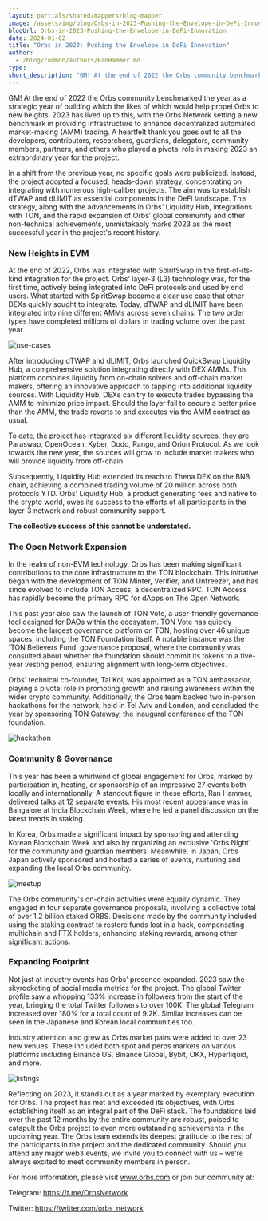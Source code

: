 ```yaml
---
layout: partials/shared/mappers/blog-mapper
image: /assets/img/blog/Orbs-in-2023-Pushing-the-Envelope-in-DeFi-Innovation/bg.jpg
blogUrl: Orbs-in-2023-Pushing-the-Envelope-in-DeFi-Innovation
date: 2024-01-02
title: "Orbs in 2023: Pushing the Envelope in DeFi Innovation"
author:
  - /blog/common/authors/RanHammer.md
type:
short_description: "GM! At the end of 2022 the Orbs community benchmarked the year as a strategic year of building which the likes of which would help propel Orbs to new heights. 2023 has lived up to this, with the Orbs Network setting a new benchmark in providing infrastructure to enhance decentralized automated market-making (AMM) trading."
---
```


GM! At the end of 2022 the Orbs community benchmarked the year as a strategic year of building which the likes of which would help propel Orbs to new heights. 2023 has lived up to this, with the Orbs Network setting a new benchmark in providing infrastructure to enhance decentralized automated market-making (AMM) trading. A heartfelt thank you goes out to all the developers, contributors, researchers, guardians, delegators, community members, partners, and others who played a pivotal role in making 2023 an extraordinary year for the project.

In a shift from the previous year, no specific goals were publicized. Instead, the project adopted a focused, heads-down strategy, concentrating on integrating with numerous high-caliber projects. The aim was to establish dTWAP and dLIMIT as essential components in the DeFi landscape. This strategy, along with the advancements in Orbs' Liquidity Hub, integrations with TON, and the rapid expansion of Orbs’ global community and other non-technical achievements, unmistakably marks 2023 as the most successful year in the project's recent history.

### New Heights in EVM

At the end of 2022, Orbs was integrated with SpiritSwap in the first-of-its-kind integration for the project. Orbs’ layer-3 (L3) technology was, for the first time, actively being integrated into DeFi protocols and used by end users. What started with SpiritSwap became a clear use case that other DEXs quickly sought to integrate. Today, dTWAP and dLIMIT have been integrated into nine different AMMs across seven chains. The two order types have completed millions of dollars in trading volume over the past year. 

![use-cases](/assets/img/blog/Orbs-in-2023-Pushing-the-Envelope-in-DeFi-Innovation/image1.jpg)


After introducing dTWAP and dLIMIT, Orbs launched QuickSwap Liquidity Hub, a comprehensive solution integrating directly with DEX AMMs. This platform combines liquidity from on-chain solvers and off-chain market makers, offering an innovative approach to tapping into additional liquidity sources. With Liquidity Hub, DEXs can try to execute trades bypassing the AMM to minimize price impact. Should the layer fail to secure a better price than the AMM, the trade reverts to and executes via the AMM contract as usual. 

To date, the project has integrated six different liquidity sources, they are Paraswap, OpenOcean, Kyber, Dodo, Rango, and Orion Protocol. As we look towards the new year, the sources will grow to include market makers who will provide liquidity from off-chain. 

Subsequently, Liquidity Hub extended its reach to Thena DEX on the BNB chain, achieving a combined trading volume of 20 million across both protocols YTD. Orbs' Liquidity Hub, a product generating fees and native to the crypto world, owes its success to the efforts of all participants in the layer-3 network and robust community support. 

**The collective success of this cannot be understated.**


### The Open Network Expansion 

In the realm of non-EVM technology, Orbs has been making significant contributions to the core infrastructure to the TON blockchain. This initiative began with the development of TON Minter, Verifier, and Unfreezer, and has since evolved to include TON Access, a decentralized RPC. TON Access has rapidly become the primary RPC for dApps on The Open Network. 

This past year also saw the launch of TON Vote, a user-friendly governance tool designed for DAOs within the ecosystem. TON Vote has quickly become the largest governance platform on TON, hosting over 46 unique spaces, including the TON Foundation itself. A notable instance was the 'TON Believers Fund' governance proposal, where the community was consulted about whether the foundation should commit its tokens to a five-year vesting period, ensuring alignment with long-term objectives. 

Orbs' technical co-founder, Tal Kol, was appointed as a TON ambassador, playing a pivotal role in promoting growth and raising awareness within the wider crypto community. Additionally, the Orbs team backed two in-person hackathons for the network, held in Tel Aviv and London, and concluded the year by sponsoring TON Gateway, the inaugural conference of the TON foundation.

![hackathon](/assets/img/blog/Orbs-in-2023-Pushing-the-Envelope-in-DeFi-Innovation/image2.png)


### Community & Governance 

This year has been a whirlwind of global engagement for Orbs, marked by participation in, hosting, or sponsorship of an impressive 27 events both locally and internationally. A standout figure in these efforts, Ran Hammer, delivered talks at 12 separate events. His most recent appearance was in Bangalore at India Blockchain Week, where he led a panel discussion on the latest trends in staking.

In Korea, Orbs made a significant impact by sponsoring and attending Korean Blockchain Week and also by organizing an exclusive 'Orbs Night' for the community and guardian members. Meanwhile, in Japan, Orbs Japan actively sponsored and hosted a series of events, nurturing and expanding the local Orbs community. 

![meetup](/assets/img/blog/Orbs-in-2023-Pushing-the-Envelope-in-DeFi-Innovation/image3.png)


The Orbs community's on-chain activities were equally dynamic. They engaged in four separate governance proposals, involving a collective total of over 1.2 billion staked ORBS. Decisions made by the community included using the staking contract to restore funds lost in a hack, compensating multichain and FTX holders, enhancing staking rewards, among other significant actions.

### Expanding Footprint 

Not just at industry events has Orbs’ presence expanded. 2023 saw the skyrocketing of social media metrics for the project. The global Twitter profile saw a whopping 133% increase in followers from the start of the year, bringing the total Twitter followers to over 100K. The global Telegram increased over 180% for a total count of 9.2K. Similar increases can be seen in the Japanese and Korean local communities too.

Industry attention also grew as Orbs market pairs were added to over 23 new venues. These included both spot and perps markets on various platforms including Binance US, Binance Global, Bybit, OKX, Hyperliquid, and more. 

![listings](/assets/img/blog/Orbs-in-2023-Pushing-the-Envelope-in-DeFi-Innovation/image4.png)


<div class='line-separator'> </div>

Reflecting on 2023, it stands out as a year marked by exemplary execution for Orbs. The project has met and exceeded its objectives, with Orbs establishing itself as an integral part of the DeFi stack. The foundations laid over the past 12 months by the entire community are robust, poised to catapult the Orbs project to even more outstanding achievements in the upcoming year. The Orbs team extends its deepest gratitude to the rest of the participants in the project and the dedicated community. Should you attend any major web3 events, we invite you to connect with us – we're always excited to meet community members in person. 

For more information, please visit www.orbs.com or join our community at: 

Telegram: https://t.me/OrbsNetwork 

Twitter: https://twitter.com/orbs_network


